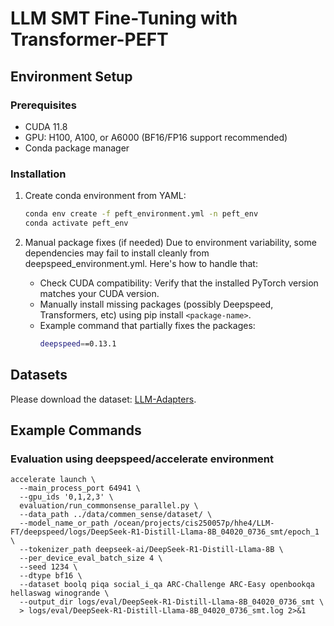 
# LLM SMT Fine-Tuning with Transformer-PEFT

## **Environment Setup**

### Prerequisites
- CUDA 11.8
- GPU: H100, A100, or A6000 (BF16/FP16 support recommended)
- Conda package manager

### Installation

1. Create conda environment from YAML:
   ```bash
   conda env create -f peft_environment.yml -n peft_env
   conda activate peft_env
   ```

2. Manual package fixes (if needed)
   Due to environment variability, some dependencies may fail to install cleanly from deepspeed_environment.yml. Here's how to handle that:
   - Check CUDA compatibility: Verify that the installed PyTorch version matches your CUDA version.
   - Manually install missing packages (possibly Deepspeed, Transformers, etc) using pip install `<package-name>`.
   - Example command that partially fixes the packages:
     ```bash
     deepspeed==0.13.1
     ```

## Datasets

Please download the dataset: [LLM-Adapters](https://github.com/AGI-Edgerunners/LLM-Adapters/tree/main/ft-training_set).


## Example Commands
### Evaluation using deepspeed/accelerate environment

```
accelerate launch \
  --main_process_port 64941 \
  --gpu_ids '0,1,2,3' \
  evaluation/run_commonsense_parallel.py \
  --data_path ../data/commen_sense/dataset/ \
  --model_name_or_path /ocean/projects/cis250057p/hhe4/LLM-FT/deepspeed/logs/DeepSeek-R1-Distill-Llama-8B_04020_0736_smt/epoch_1 \
  --tokenizer_path deepseek-ai/DeepSeek-R1-Distill-Llama-8B \
  --per_device_eval_batch_size 4 \
  --seed 1234 \
  --dtype bf16 \
  --dataset boolq piqa social_i_qa ARC-Challenge ARC-Easy openbookqa hellaswag winogrande \
  --output_dir logs/eval/DeepSeek-R1-Distill-Llama-8B_04020_0736_smt \
  > logs/eval/DeepSeek-R1-Distill-Llama-8B_04020_0736_smt.log 2>&1
```

